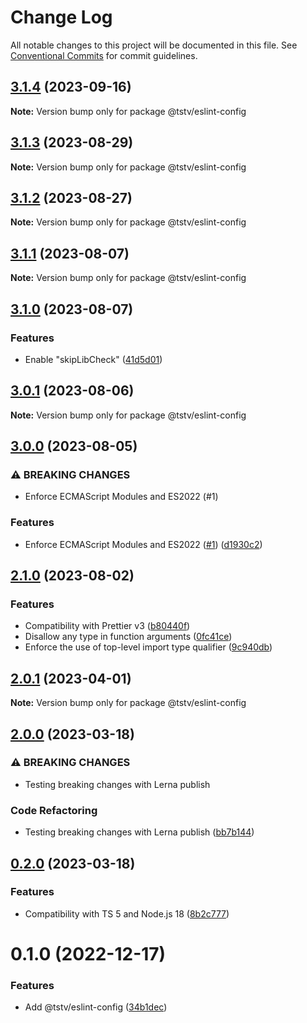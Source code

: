 # Change Log

All notable changes to this project will be documented in this file.
See [Conventional Commits](https://conventionalcommits.org) for commit guidelines.

## [3.1.4](https://github.com/typescripttv/tsconfigs/compare/@tstv/eslint-config@3.1.3...@tstv/eslint-config@3.1.4) (2023-09-16)

**Note:** Version bump only for package @tstv/eslint-config





## [3.1.3](https://github.com/typescripttv/tsconfigs/compare/@tstv/eslint-config@3.1.2...@tstv/eslint-config@3.1.3) (2023-08-29)

**Note:** Version bump only for package @tstv/eslint-config

## [3.1.2](https://github.com/typescripttv/tsconfigs/compare/@tstv/eslint-config@3.1.1...@tstv/eslint-config@3.1.2) (2023-08-27)

**Note:** Version bump only for package @tstv/eslint-config

## [3.1.1](https://github.com/typescripttv/tsconfigs/compare/@tstv/eslint-config@3.1.0...@tstv/eslint-config@3.1.1) (2023-08-07)

**Note:** Version bump only for package @tstv/eslint-config

## [3.1.0](https://github.com/typescripttv/tsconfigs/compare/@tstv/eslint-config@3.0.1...@tstv/eslint-config@3.1.0) (2023-08-07)

### Features

- Enable "skipLibCheck" ([41d5d01](https://github.com/typescripttv/tsconfigs/commit/41d5d01243dbc3e2570f520f8d2818d64e8f2560))

## [3.0.1](https://github.com/typescripttv/tsconfigs/compare/@tstv/eslint-config@3.0.0...@tstv/eslint-config@3.0.1) (2023-08-06)

**Note:** Version bump only for package @tstv/eslint-config

## [3.0.0](https://github.com/typescripttv/tsconfigs/compare/@tstv/eslint-config@2.1.0...@tstv/eslint-config@3.0.0) (2023-08-05)

### ⚠ BREAKING CHANGES

- Enforce ECMAScript Modules and ES2022 (#1)

### Features

- Enforce ECMAScript Modules and ES2022 ([#1](https://github.com/typescripttv/tsconfigs/issues/1)) ([d1930c2](https://github.com/typescripttv/tsconfigs/commit/d1930c2b470b43ac09875afe4e24f52a1e3e794c))

## [2.1.0](https://github.com/typescripttv/tsconfigs/compare/@tstv/eslint-config@2.0.1...@tstv/eslint-config@2.1.0) (2023-08-02)

### Features

- Compatibility with Prettier v3 ([b80440f](https://github.com/typescripttv/tsconfigs/commit/b80440f1b4e6eb8a12f5d977054f2a325ecb1437))
- Disallow any type in function arguments ([0fc41ce](https://github.com/typescripttv/tsconfigs/commit/0fc41ce0fd48ee6f0f0989ad0d4a05e0b86d814a))
- Enforce the use of top-level import type qualifier ([9c940db](https://github.com/typescripttv/tsconfigs/commit/9c940dbe91d64481e08745b6828b5376159937cd))

## [2.0.1](https://github.com/typescripttv/tsconfigs/compare/@tstv/eslint-config@2.0.0...@tstv/eslint-config@2.0.1) (2023-04-01)

**Note:** Version bump only for package @tstv/eslint-config

## [2.0.0](https://github.com/typescripttv/tsconfigs/compare/@tstv/eslint-config@0.2.0...@tstv/eslint-config@2.0.0) (2023-03-18)

### ⚠ BREAKING CHANGES

- Testing breaking changes with Lerna publish

### Code Refactoring

- Testing breaking changes with Lerna publish ([bb7b144](https://github.com/typescripttv/tsconfigs/commit/bb7b1440d6358d574778b29da0ef449726ced9a6))

## [0.2.0](https://github.com/typescripttv/tsconfigs/compare/@tstv/eslint-config@0.1.0...@tstv/eslint-config@0.2.0) (2023-03-18)

### Features

- Compatibility with TS 5 and Node.js 18 ([8b2c777](https://github.com/typescripttv/tsconfigs/commit/8b2c77729113ea6d5d8032c3bcf9d5505c77b573))

# 0.1.0 (2022-12-17)

### Features

- Add @tstv/eslint-config ([34b1dec](https://github.com/typescripttv/tsconfigs/commit/34b1deca2b35acf07fcb64d49270f5882a9c943c))

